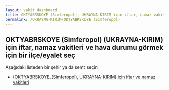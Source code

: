 ```yaml
---
layout: vakit_dashboard
title: OKTYABRSKOYE (Simferopol), UKRAYNA-KIRIM için iftar, namaz vakitleri ve hava durumu - ilçe/eyalet seç
permalink: /UKRAYNA-KIRIM/OKTYABRSKOYE (Simferopol)
---
```


## OKTYABRSKOYE (Simferopol) (UKRAYNA-KIRIM) için iftar, namaz vakitleri ve hava durumu  görmek için bir ilçe/eyalet seç

Aşağıdaki listeden bir şehir ya da semt seçin

* [ (OKTYABRSKOYE_(Simferopol), UKRAYNA-KIRIM) için iftar ve namaz vakitleri](/UKRAYNA-KIRIM/OKTYABRSKOYE_(Simferopol)/)

<script type="text/javascript">
  var GLOBAL_COUNTRY = 'UKRAYNA-KIRIM';
  var GLOBAL_CITY = 'OKTYABRSKOYE (Simferopol)';
  var GLOBAL_STATE = 'OKTYABRSKOYE (Simferopol)';
</script>
